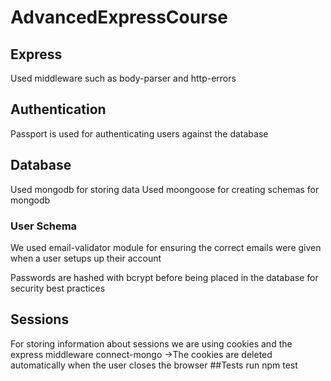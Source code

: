 # AdvancedExpressCourse

## Express

Used middleware such as body-parser and http-errors

## Authentication

Passport is used for authenticating users against the database

## Database

Used mongodb for storing data
Used moongoose for creating schemas for mongodb

### User Schema

We used email-validator module for ensuring the correct emails were given when a user setups up their account

Passwords are hashed with bcrypt before being placed in the database for security best practices

## Sessions

For storing information about sessions we are using cookies and the express middleware connect-mongo
->The cookies are deleted automatically when the user closes the browser
##Tests
run npm test
